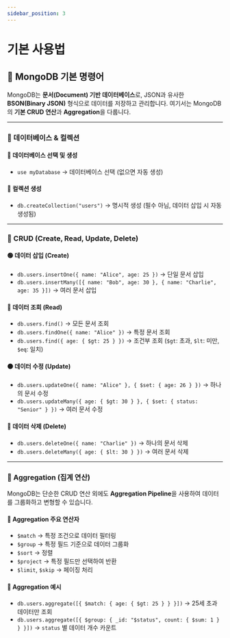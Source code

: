 ```yaml
---
sidebar_position: 3
---
```


# 기본 사용법

## 🧐 MongoDB 기본 명령어

MongoDB는 **문서(Document) 기반 데이터베이스**로, JSON과 유사한 **BSON(Binary JSON)** 형식으로 데이터를 저장하고 관리합니다. 여기서는 MongoDB의 **기본 CRUD 연산**과 **Aggregation**을 다룹니다.

---

### 🔹 데이터베이스 & 컬렉션

#### 📌 **데이터베이스 선택 및 생성**

- `use myDatabase` → 데이터베이스 선택 (없으면 자동 생성)

#### 📌 **컬렉션 생성**

- `db.createCollection("users")` → 명시적 생성 (필수 아님, 데이터 삽입 시 자동 생성됨)

---

### 🔹 CRUD (Create, Read, Update, Delete)

#### 🟢 **데이터 삽입 (Create)**

- `db.users.insertOne({ name: "Alice", age: 25 })` → 단일 문서 삽입
- `db.users.insertMany([{ name: "Bob", age: 30 }, { name: "Charlie", age: 35 }])` → 여러 문서 삽입

#### 🔵 **데이터 조회 (Read)**

- `db.users.find()` → 모든 문서 조회
- `db.users.findOne({ name: "Alice" })` → 특정 문서 조회
- `db.users.find({ age: { $gt: 25 } })` → 조건부 조회 (`$gt`: 초과, `$lt`: 미만, `$eq`: 일치)

#### 🟠 **데이터 수정 (Update)**

- `db.users.updateOne({ name: "Alice" }, { $set: { age: 26 } })` → 하나의 문서 수정
- `db.users.updateMany({ age: { $gt: 30 } }, { $set: { status: "Senior" } })` → 여러 문서 수정

#### 🔴 **데이터 삭제 (Delete)**

- `db.users.deleteOne({ name: "Charlie" })` → 하나의 문서 삭제
- `db.users.deleteMany({ age: { $lt: 30 } })` → 여러 문서 삭제

---

### 🔹 Aggregation (집계 연산)

MongoDB는 단순한 CRUD 연산 외에도 **Aggregation Pipeline**을 사용하여 데이터를 그룹화하고 변형할 수 있습니다.

#### 📌 **Aggregation 주요 연산자**

- `$match` → 특정 조건으로 데이터 필터링
- `$group` → 특정 필드 기준으로 데이터 그룹화
- `$sort` → 정렬
- `$project` → 특정 필드만 선택하여 반환
- `$limit`, `$skip` → 페이징 처리

#### 📌 **Aggregation 예시**

- `db.users.aggregate([{ $match: { age: { $gt: 25 } } }])` → 25세 초과 데이터만 조회
- `db.users.aggregate([{ $group: { _id: "$status", count: { $sum: 1 } } }])` → `status` 별 데이터 개수 카운트
